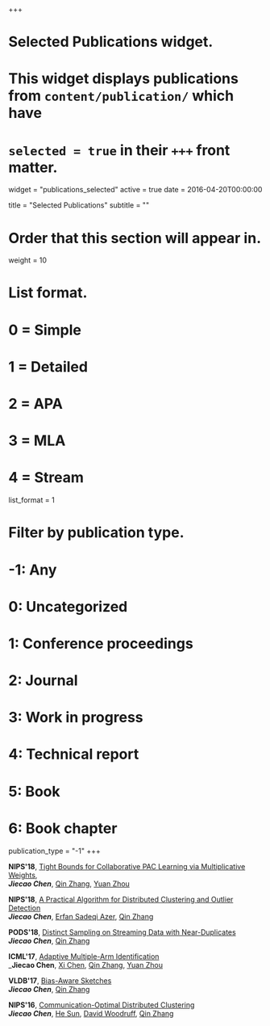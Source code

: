 +++
# Selected Publications widget.
# This widget displays publications from `content/publication/` which have
# `selected = true` in their `+++` front matter.
widget = "publications_selected"
active = true
date = 2016-04-20T00:00:00

title = "Selected Publications"
subtitle = ""

# Order that this section will appear in.
weight = 10

# List format.
#   0 = Simple
#   1 = Detailed
#   2 = APA
#   3 = MLA
#   4 = Stream
list_format = 1

# Filter by publication type.
# -1: Any
#  0: Uncategorized
#  1: Conference proceedings
#  2: Journal
#  3: Work in progress
#  4: Technical report
#  5: Book
#  6: Book chapter
publication_type = "-1"
+++

**NIPS'18**, [Tight Bounds for Collaborative PAC Learning via Multiplicative Weights](https://arxiv.org/abs/1805.09217),  
  ___Jiecao Chen___, [Qin Zhang](http://homes.sice.indiana.edu/qzhangcs/), [Yuan Zhou](http://homes.sice.indiana.edu/yzhoucs/)

**NIPS'18**, [A Practical Algorithm for Distributed Clustering and Outlier Detection](https://arxiv.org/abs/1805.09495)  
  ___Jiecao Chen___, [Erfan Sadeqi Azer](http://homes.sice.indiana.edu/esadeqia/), [Qin Zhang](http://homes.sice.indiana.edu/qzhangcs/)
  
**PODS'18**, [Distinct Sampling on Streaming Data with Near-Duplicates](http://homes.sice.indiana.edu/jiecchen/resources/pods18-robustL0.pdf)  
  ___Jiecao Chen___, [Qin Zhang](http://homes.sice.indiana.edu/qzhangcs/)
  
**ICML'17**, [Adaptive Multiple-Arm Identification](https://arxiv.org/pdf/1706.01026.pdf)   
  ___Jiecao Chen__, [Xi Chen](http://people.stern.nyu.edu/xchen3/), [Qin Zhang](http://homes.sice.indiana.edu/qzhangcs/), [Yuan Zhou](http://homes.sice.indiana.edu/yzhoucs/)

**VLDB'17**, [Bias-Aware Sketches](http://arxiv.org/abs/1610.07718)   
  ___Jiecao Chen___, [Qin Zhang](http://homes.sice.indiana.edu/qzhangcs/)
  
**NIPS'16**, [Communication-Optimal Distributed Clustering](https://arxiv.org/abs/1702.00196)   
  ___Jiecao Chen___, [He Sun](http://homepages.inf.ed.ac.uk/hsun4/), [David Woodruff](http://www.cs.cmu.edu/~dwoodruf/), [Qin Zhang](http://homes.sice.indiana.edu/qzhangcs/)
